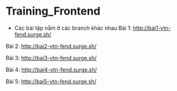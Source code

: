 # Training_Frontend
* Các bài tập nằm ở các branch khác nhau
Bài 1: http://bai1-vtn-fend.surge.sh/

Bài 2: http://bai2-vtn-fend.surge.sh/

Bài 3: http://bai3-vtn-fend.surge.sh/

Bài 4: http://bai4-vtn-fend.surge.sh/

Bài 5: http://bai5-vtn-fend.surge.sh/
